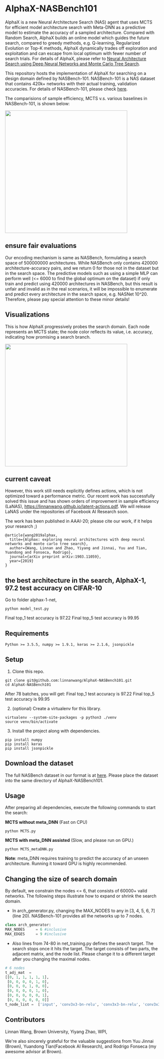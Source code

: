 # AlphaX-NASBench101
AlphaX is a new Neural Architecture Search (NAS) agent that uses MCTS for efficient model architecture search with Meta-DNN as a predictive model to estimate the accuracy of a sampled architecture. Compared with Random Search, AlphaX builds an online model which guides the future search, compared to greedy methods, e.g. Q-learning, Regularized Evolution or Top-K methods, AlphaX dynamically trades off exploration and exploitation and can escape from local optimum with fewer number of search trials. For details of AlphaX, please refer to [Neural Architecture Search using Deep Neural Networks and Monte Carlo Tree Search](https://arxiv.org/pdf/1805.07440.pdf).

This repository hosts the implementation of AlphaX for searching on a design domain defined by NASBench-101. NASBench-101 is a NAS dataset that contains 420k+ networks with their actual training, validation accuracies. For details of NASBench-101, please check [here](https://github.com/google-research/nasbench).

The comparisions of sample efficiency, MCTS v.s. various baselines in NASBench-101, is shown below:  

<img src='https://github.com/linnanwang/AlphaX-NASBench101/blob/master/nasbench_speed.png?raw=true' width="400">

## ensure fair evaluations
Our encoding mechanism is same as NASBench, formulating a search space of 500000000 architectures. While NASBench only contains 420000 architecture-accuracy pairs, and we return 0 for those not in the dataset but in the search space. The predictive models such as using a simple MLP can perform well (<= 6000 to find the global optimum on the dataset) if only train and predict using 420000 architectures in NASBench, but this result is unfair and invalid as in the real scenarios, it will be impossible to enumerate and predict every architecture in the search space, e.g. NASNet 10^20. Therefore, please pay special attention to these minor details!

## Visualizations
This is how AlphaX progressively probes the search domain. Each node represents an MCTS state; the node color reflects its value, i.e. accuracy, indicating how promising a search branch.

<img src='https://github.com/linnanwang/AlphaX-NASBench101/blob/master/mcts_viz.png?raw=true' width="400">

## current caveat

However, this work still needs explicitly defines actions, which is not optimized toward a performance metric. Our recent work has successfully solved this issue and has shown orders of improvement in sample efficiency (LaNAS), https://linnanwang.github.io/latent-actions.pdf. We will release LaNAS under the repositories of Facebook AI Research soon.

The work has been published in AAAI-20; please cite our work, if it helps your research ;)
```
@article{wang2019alphax,
  title={Alphax: exploring neural architectures with deep neural networks and monte carlo tree search},
  author={Wang, Linnan and Zhao, Yiyang and Jinnai, Yuu and Tian, Yuandong and Fonseca, Rodrigo},
  journal={arXiv preprint arXiv:1903.11059},
  year={2019}
}
```
## the best architecture in the search, AlphaX-1, 97.2 test accuracy on CIFAR-10
Go to folder alphax-1-net,
```
python model_test.py
```
Final top_1 test accuracy is 97.22
Final top_5 test accuracy is 99.95


## Requirements
```
Python >= 3.5.5, numpy >= 1.9.1, keras >= 2.1.6, jsonpickle
```

## Setup

1.  Clone this repo.

```
git clone git@github.com:linnanwang/AlphaX-NASBench101.git
cd AlphaX-NASBench101
```
After 78 batches, you will get:
Final top_1 test accuracy is 97.22
Final top_5 test accuracy is 99.95

2. (optional) Create a virtualenv for this library.

```
virtualenv --system-site-packages -p python3 ./venv
source venv/bin/activate
```

3. Install the project along with dependencies.

```
pip install numpy
pip install keras
pip install jsonpickle
```

## Download the dataset

The full NASBench dataset in our format is at [here](https://drive.google.com/file/d/100xB4Mj7Hc5I0ljVPo7ATmC2kfhytHuN/view?usp=sharing). Please place the dataset into the same directory of AlphaX-NASBench101.

## Usage

After preparing all dependencies, execute the following commands to start the search:

**MCTS without meta_DNN** (Fast on CPU) 
```
python MCTS.py
```
**MCTS with meta_DNN assisted** (Slow, and please run on GPU.)
```
python MCTS_metaDNN.py
```

**Note**: meta_DNN requires training to predict the accuracy of an unseen architecture. Running it toward GPU is highly recommended.

## Changing the size of search domain
By default, we constrain the nodes <= 6, that consists of 60000+ valid networks. The following steps illustrate how to expand or shrink the search domain.

- In arch_generator.py, changing the MAX_NODES to any in [3, 4, 5, 6, 7] (line 20). NASBench-101 provides all the networks up to 7 nodes.
```python
class arch_generator:
MAX_NODES     = 6 #inclusive
MAX_EDGES     = 9 #inclusive
```
- Also lines from 74-80 in net_training.py defines the search target. The search stops once it hits the target. The target consists of two parts, the adjacent matrix, and the node list. Please change it to a different target after you changing the maximal nodes.
```python
# 6 nodes
t_adj_mat  = 
[[0, 1, 1, 1, 1, 1],
 [0, 0, 0, 0, 1, 0],
 [0, 0, 0, 1, 0, 0],
 [0, 0, 0, 0, 1, 0],
 [0, 0, 0, 0, 0, 1],
 [0, 0, 0, 0, 0, 0]]
t_node_list =  ['input', 'conv3x3-bn-relu', 'conv3x3-bn-relu', 'conv3x3-bn-relu', 'conv3x3-bn-relu', 'output']
```
## Contributors
Linnan Wang, Brown University,  Yiyang Zhao, WPI,

We're also sincerely grateful for the valuable suggestions from Yuu Jinnai (Brown), Yuandong Tian(Facebook AI Research), and Rodrigo Fonseca (my awesome advisor at Brown). 








